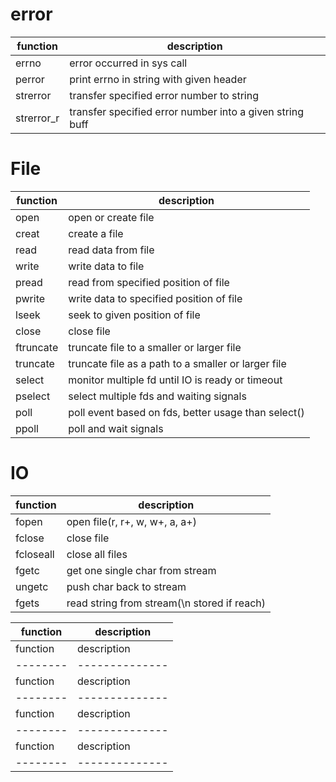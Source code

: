 # error
function   | description
--------   | --------------
errno      | error occurred in sys call
perror     | print errno in string with given header
strerror   | transfer specified error number to string
strerror_r | transfer specified error number into a given string buff


# File

function  | description
--------  | --------------
open      | open or create file
creat     | create a file
read      | read data from file
write     | write data to file
pread     | read from specified position of file
pwrite    | write data to specified position of file
lseek     | seek to given position of file
close     | close file
ftruncate | truncate file to a smaller or larger file
truncate  | truncate file as a path to a smaller or larger file
select    | monitor multiple fd until IO is ready or timeout
pselect   | select multiple fds and waiting signals
poll      | poll event based on fds, better usage than select()
ppoll     | poll and wait signals

# IO
function   | description
--------   | --------------
fopen | open file(r, r+, w, w+, a, a+)
fclose | close file
fcloseall | close all files
fgetc | get one single char from stream
ungetc | push char back to stream
fgets | read string from stream(\n stored if reach)

function   | description
--------   | --------------
function   | description
--------   | --------------
function   | description
--------   | --------------
function   | description
--------   | --------------
function   | description
--------   | --------------
